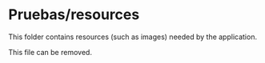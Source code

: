 # Pruebas/resources

This folder contains resources (such as images) needed by the application. 

This file can be removed.
